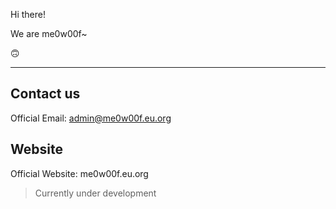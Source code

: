 Hi there!

We are me0w00f~

🙃

---
## Contact us
Official Email: admin@me0w00f.eu.org
## Website
Official Website: me0w00f.eu.org
> Currently under development
